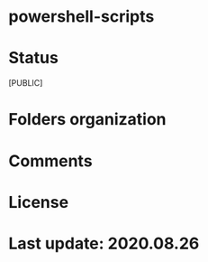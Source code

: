 # powershell-scripts

# Status

[PUBLIC]

# Folders organization

# Comments

# License

# Last update: 2020.08.26
